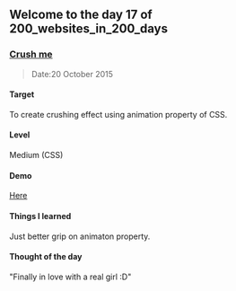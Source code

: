 ## Welcome to the day 17 of 200_websites_in_200_days
### <a href="http://codepen.io/andy1729/full/pjaxxL/" target="_blank">Crush me</a>
> Date:20 October 2015

#### Target
  To create crushing effect using animation property of CSS.

#### Level
  Medium (CSS)

#### Demo
  <a href="http://codepen.io/andy1729/full/pjaxxL/" target="_blank">Here</a>


#### Things I learned
  Just better grip on animaton property.

#### Thought of the day
  "Finally in love with a real girl :D"

